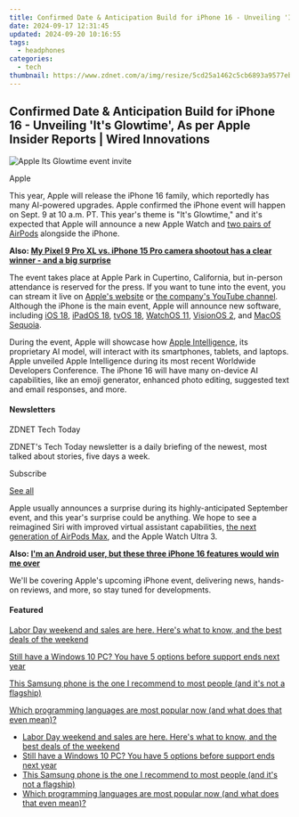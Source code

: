 ```yaml
---
title: Confirmed Date & Anticipation Build for iPhone 16 - Unveiling 'It's Glowtime', As per Apple Insider Reports | Wired Innovations
date: 2024-09-17 12:31:45
updated: 2024-09-20 10:16:55
tags:
  - headphones
categories:
  - tech
thumbnail: https://www.zdnet.com/a/img/resize/5cd25a1462c5cb6893a9577eb648d92bedcf5c5f/2024/08/26/a5fe4c97-511e-4d9c-a559-ab13bcdd204d/apple-glow-up-invite-graphic.jpg?width=278&height=156&fit=crop&auto=webp
---
```


## Confirmed Date & Anticipation Build for iPhone 16 - Unveiling 'It's Glowtime', As per Apple Insider Reports | Wired Innovations

![Apple Its Glowtime event invite](https://www.zdnet.com/a/img/resize/9280f235aa0416853bb2c68ab6e52940b0da36df/2024/08/26/a5fe4c97-511e-4d9c-a559-ab13bcdd204d/apple-glow-up-invite-graphic.jpg?auto=webp&width=1280)

Apple

This year, Apple will release the iPhone 16 family, which reportedly has many AI-powered upgrades. Apple confirmed the iPhone event will happen on Sept. 9 at 10 a.m. PT. This year's theme is "It's Glowtime," and it's expected that Apple will announce a new Apple Watch and [two pairs of AirPods](https://www.zdnet.com/article/two-new-airpods-models-expected-this-fall-heres-everything-we-know-so-far/) alongside the iPhone.

**Also: [My Pixel 9 Pro XL vs. iPhone 15 Pro camera shootout has a clear winner - and a big surprise](https://www.zdnet.com/article/my-pixel-9-pro-xl-vs-iphone-15-pro-camera-shootout-has-a-clear-winner-and-a-big-surprise/)**

The event takes place at Apple Park in Cupertino, California, but in-person attendance is reserved for the press. If you want to tune into the event, you can stream it live on [Apple's website](https://www.apple.com/) or [the company's YouTube channel](https://www.youtube.com/apple). Although the iPhone is the main event, Apple will announce new software, including [iOS 18](https://www.zdnet.com/article/every-iphone-model-that-can-be-updated-to-apples-new-ios-18-public-beta-and-which-ones-cant/), [iPadOS 18](https://www.zdnet.com/article/4-major-ipados-18-features-announced-at-wwdc-2024-and-which-ipads-will-get-it/), [tvOS 18](https://www.zdnet.com/home-and-office/home-entertainment/tvos-18-will-enhance-the-dialogue-on-your-apple-tv-to-help-you-better-hear-it/), [WatchOS 11](https://www.zdnet.com/article/your-apple-watch-is-getting-an-upgrade-here-are-the-best-features-in-watchos-11/), [VisionOS 2](https://www.zdnet.com/article/new-visionos-2-features-unveiled-at-wwdc-2024-what-im-excited-about-and-puzzled-by/), and [MacOS Sequoia](https://www.zdnet.com/article/your-apple-macbook-is-getting-a-free-upgrade-here-are-the-best-macos-15-features/).

During the event, Apple will showcase how [Apple Intelligence](https://www.zdnet.com/article/what-is-apple-intelligence-everything-to-know-about-ai-features-coming-to-iphones-macs-and-ipads/), its proprietary AI model, will interact with its smartphones, tablets, and laptops. Apple unveiled Apple Intelligence during its most recent Worldwide Developers Conference. The iPhone 16 will have many on-device AI capabilities, like an emoji generator, enhanced photo editing, suggested text and email responses, and more.

#### Newsletters

ZDNET Tech Today

ZDNET's Tech Today newsletter is a daily briefing of the newest, most talked about stories, five days a week.

 Subscribe

[See all](https://www.zdnet.com/newsletters/)

Apple usually announces a surprise during its highly-anticipated September event, and this year's surprise could be anything. We hope to see a reimagined Siri with improved virtual assistant capabilities, [the next generation of AirPods Max](https://www.zdnet.com/article/apple-may-release-multiple-airpods-next-month-here-are-the-top-3-features-i-want-to-see/), and the Apple Watch Ultra 3.

**Also: [I'm an Android user, but these three iPhone 16 features would win me over](https://www.zdnet.com/article/im-an-android-user-but-these-three-iphone-16-features-would-win-me-over/)**

We'll be covering Apple's upcoming iPhone event, delivering news, hands-on reviews, and more, so stay tuned for developments.

#### Featured

[Labor Day weekend and sales are here. Here's what to know, and the best deals of the weekend](https://www.zdnet.com/article/labor-day-deals-2024-everything-to-know/ "Labor Day weekend and sales are here. Here's what to know, and the best deals of the weekend")

[Still have a Windows 10 PC? You have 5 options before support ends next year](https://www.zdnet.com/article/still-have-a-windows-10-pc-you-have-5-options-before-support-ends-next-year/ "Still have a Windows 10 PC? You have 5 options before support ends next year")

[This Samsung phone is the one I recommend to most people (and it's not a flagship)](https://www.zdnet.com/article/this-samsung-phone-is-the-one-i-recommend-to-most-people-and-its-not-a-flagship/ "This Samsung phone is the one I recommend to most people (and it's not a flagship)")

[Which programming languages are most popular now (and what does that even mean)?](https://www.zdnet.com/article/which-programming-languages-are-most-popular-now-and-what-does-that-even-mean/ "Which programming languages are most popular now (and what does that even mean)?")

* [Labor Day weekend and sales are here. Here's what to know, and the best deals of the weekend](https://www.zdnet.com/article/labor-day-deals-2024-everything-to-know/ "Labor Day weekend and sales are here. Here's what to know, and the best deals of the weekend")
* [Still have a Windows 10 PC? You have 5 options before support ends next year](https://www.zdnet.com/article/still-have-a-windows-10-pc-you-have-5-options-before-support-ends-next-year/ "Still have a Windows 10 PC? You have 5 options before support ends next year")
* [This Samsung phone is the one I recommend to most people (and it's not a flagship)](https://www.zdnet.com/article/this-samsung-phone-is-the-one-i-recommend-to-most-people-and-its-not-a-flagship/ "This Samsung phone is the one I recommend to most people (and it's not a flagship)")
* [Which programming languages are most popular now (and what does that even mean)?](https://www.zdnet.com/article/which-programming-languages-are-most-popular-now-and-what-does-that-even-mean/ "Which programming languages are most popular now (and what does that even mean)?")

<ins class="adsbygoogle"
     style="display:block"
     data-ad-format="autorelaxed"
     data-ad-client="ca-pub-7571918770474297"
     data-ad-slot="1223367746"></ins>



<ins class="adsbygoogle"
     style="display:block"
     data-ad-client="ca-pub-7571918770474297"
     data-ad-slot="8358498916"
     data-ad-format="auto"
     data-full-width-responsive="true"></ins>
